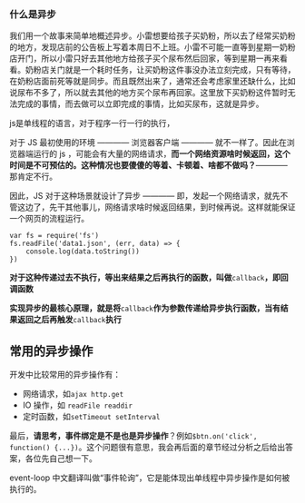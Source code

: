 ### 什么是异步

我们用一个故事来简单地概述异步。小雷想要给孩子买奶粉，所以去了经常买奶粉的地方，发现店前的公告板上写着本周日不上班。小雷不可能一直等到星期一奶粉店开门，所以小雷只好去其他地方给孩子买个尿布然后回家，等到星期一再来看看。奶粉店关门就是一个耗时任务，让买奶粉这件事没办法立刻完成，只有等待，在奶粉店面前死等就是同步。而且既然出来了，通常还会考虑家里还缺什么，比如说尿布不多了，所以就去其他的地方买个尿布再回家。这里放下买奶粉这件暂时无法完成的事情，而去做可以立即完成的事情，比如买尿布，这就是异步。



js是单线程的语言，对于程序一行一行的执行，

对于 JS 最初使用的环境 ———— 浏览器客户端 ———— 就不一样了。因此在浏览器端运行的 js ，可能会有大量的网络请求，**而一个网络资源啥时候返回，这个时间是不可预估的。这种情况也要傻傻的等着、卡顿着、啥都不做吗？**———— 那肯定不行。

因此，JS 对于这种场景就设计了异步 ———— 即，发起一个网络请求，就先不管这边了，先干其他事儿，网络请求啥时候返回结果，到时候再说。这样就能保证一个网页的流程运行。

```
var fs = require('fs')
fs.readFile('data1.json', (err, data) => {
    console.log(data.toString())
})
```

**对于这种传递过去不执行，等出来结果之后再执行的函数，叫做**`callback`**，即回调函数**

**实现异步的最核心原理，就是将**`callback`**作为参数传递给异步执行函数，当有结果返回之后再触发**`callback`**执行**

## 常用的异步操作

开发中比较常用的异步操作有：

* 网络请求，如`ajax http.get`
* IO 操作，如 `readFile readdir`
* 定时函数，如`setTimeout setInterval`

最后，**请思考，事件绑定是不是也是异步操作**？例如`$btn.on('click', function() {...})`。这个问题很有意思，我会再后面的章节经过分析之后给出答案，各位先自己想一下。

event-loop 中文翻译叫做“事件轮询”，它是能体现出单线程中异步操作是如何被执行的。

